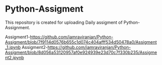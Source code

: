 # Python-Assigment
This repository is created for uploading Daily assigment of Python-Assignment.

Assigment1-https://github.com/iamraviranjan/Python-Assigment/blob/7f9114d0576b655c1d074c404afff534d50478a0/Assigment_1.ipynb
Assigment2-https://github.com/iamraviranjan/Python-Assigment/blob/8d056a53120957af0e924939e23d70c7f330b235/Assigment2.ipynb
